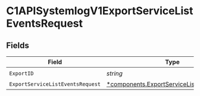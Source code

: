 # C1APISystemlogV1ExportServiceListEventsRequest


## Fields

| Field                                                                                                   | Type                                                                                                    | Required                                                                                                | Description                                                                                             |
| ------------------------------------------------------------------------------------------------------- | ------------------------------------------------------------------------------------------------------- | ------------------------------------------------------------------------------------------------------- | ------------------------------------------------------------------------------------------------------- |
| `ExportID`                                                                                              | *string*                                                                                                | :heavy_check_mark:                                                                                      | N/A                                                                                                     |
| `ExportServiceListEventsRequest`                                                                        | [*components.ExportServiceListEventsRequest](../../models/components/exportservicelisteventsrequest.md) | :heavy_minus_sign:                                                                                      | N/A                                                                                                     |